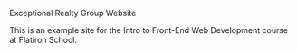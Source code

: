 Exceptional Realty Group Website

This is an example site for the Intro to Front-End Web Development course at
Flatiron School.
